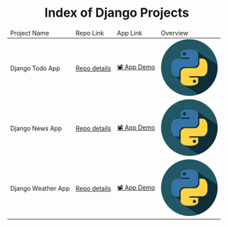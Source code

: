 <p align="center"> 
  
<h1 align="center">Index of Django Projects</h1>
</p>

<table align="center">
    <thead>
        <tr>
            <td>Project Name</td>
            <td>Repo Link</td>
            <td>App Link</td>
            <td>Overview</td>
        </tr>
    </thead>
    <tbody> <tr>
            <td>Django Todo App</td>
            <td><a href="https://github.com/Meltem-Karaagac/Django_my_todo_app" target="_blank">Repo details</a></td>
            <td><a href=target="_blank">📽 App Demo</a></td>
            <td><img src="./python.png"alt="react" height=130></td> 
        </tr>
        <tr>
            <td>Django News App</td>
            <td><a href="https://github.com/Meltem-Karaagac/Django_news_app" target="_blank">Repo details</a></td>
            <td><a href= target="_blank">📽 App Demo</a></td>
            <td><img src="./python.png" alt="react" height=130></td> 
        </tr>
        <tr>
            <td>Django Weather App</td>
            <td><a href= "https://github.com/Meltem-Karaagac/Django_my_weather_app" target="_blank">Repo details</a></td>
            <td><a href= target="_blank">📽 App Demo</a></td>
            <td><img src="python.png"alt="react" height=130></td> 
        </tr>
</tbody>
</table>
